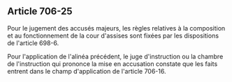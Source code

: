 Article 706-25
----
Pour le jugement des accusés majeurs, les règles relatives à la composition et
au fonctionnement de la cour d'assises sont fixées par les dispositions de
l'article 698-6.

Pour l'application de l'alinéa précédent, le juge d'instruction ou la chambre de
l'instruction qui prononce la mise en accusation constate que les faits entrent
dans le champ d'application de l'article 706-16.
